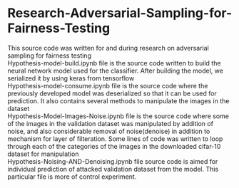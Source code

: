 # Research-Adversarial-Sampling-for-Fairness-Testing   
This source code was written for and during research on adversarial sampling for fairness testing   
Hypothesis-model-build.ipynb file is the source code written to build the neural network model used for the classifier. After building the model, we serialized it by using keras from tensorflow   
Hypothesis-model-consume.ipynb file is the source code where the previously developed model was deserialized so that it can be used for prediction. It also contains several methods to manipulate the images in the dataset   
Hypothesis-Model-Images-Noise.ipynb file is the source code where some of the images in the validation dataset was manipulated by addition of noise, and also considerable removal of noise(denoise) in addition to mechanism for layer of filteration. Some lines of code was written to loop through each of the categories of the images in the downloaded cifar-10 dataset for manipulation   
Hypothesis-Noising-AND-Denoising.ipynb file source code is aimed for individual prediction of attacked validation dataset from the model. This particular file is more of control experiment.   
